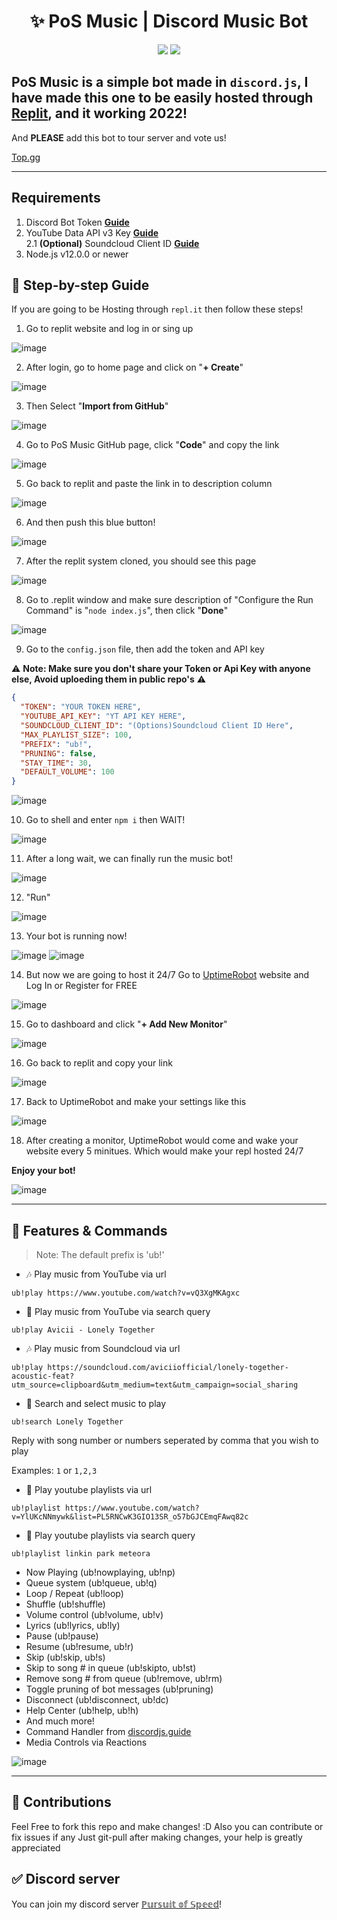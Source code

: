 <h1 align="center">✨ PoS Music | Discord Music Bot</h1>

<p align="center">
  <a href="https://github.com/york9675/PoS-Music/issues"><img src="https://img.shields.io/github/issues/york9675/PoS-Music?style=flat" /></a>
  <a href="https://github.com/york9675/PoS-Music/stargazers"><img src="https://img.shields.io/github/stars/york9675/PoS-Music?style=flat" /></a>
</p>

## PoS Music is a simple bot made in `discord.js`, I have made this one to be easily hosted through [Replit](https://replit.com), and it working 2022!

And **PLEASE** add this bot to tour server and vote us!

[Top.gg](https://top.gg/bot/893739637653258260)

---
## Requirements

1. Discord Bot Token **[Guide](https://discordjs.guide/preparations/setting-up-a-bot-application.html#creating-your-bot)**
2. YouTube Data API v3 Key **[Guide](https://www.youtube.com/watch?v=N18czV5tj5o)**  
2.1 **(Optional)** Soundcloud Client ID **[Guide](https://github.com/eritislami/evobot/issues/93#issuecomment-649962700)**
3. Node.js v12.0.0 or newer

## 🚀 Step-by-step Guide

If you are going to be Hosting through `repl.it` then follow these steps!

1. Go to replit website and log in or sing up

![image](https://media.discordapp.net/attachments/947773974954262588/994143016870740018/unknown.png)

2. After login, go to home page and click on "**+ Create**"

![image](https://media.discordapp.net/attachments/947773974954262588/994144043657339031/unknown.png)

3. Then Select "**Import from GitHub**"

![image](https://media.discordapp.net/attachments/947773974954262588/994144409740386304/unknown.png)

4. Go to PoS Music GitHub page, click "**Code**" and copy the link

![image](https://media.discordapp.net/attachments/947773974954262588/994144972360126555/unknown.png)

5. Go back to replit and paste the link in to description column

![image](https://media.discordapp.net/attachments/947773974954262588/994145470572146698/unknown.png)

6. And then push this blue button!

![image](https://media.discordapp.net/attachments/947773974954262588/994145850139869255/unknown.png)

7. After the replit system cloned, you should see this page 

![image](https://media.discordapp.net/attachments/947773974954262588/994146186653081661/unknown.png)

8. Go to .replit window and make sure description  of "Configure the Run Command" is "`node index.js`", then click "**Done**"

![image](https://media.discordapp.net/attachments/947773974954262588/994146919150522409/unknown.png)

9. Go to the `config.json` file, then add the token and API key

:warning: **Note: Make sure you don't share your Token or Api Key with anyone else, Avoid uploeding them in public repo's** :warning:

```json
{
  "TOKEN": "YOUR TOKEN HERE",
  "YOUTUBE_API_KEY": "YT API KEY HERE",
  "SOUNDCLOUD_CLIENT_ID": "(Options)Soundcloud Client ID Here",
  "MAX_PLAYLIST_SIZE": 100,
  "PREFIX": "ub!",
  "PRUNING": false,
  "STAY_TIME": 30,
  "DEFAULT_VOLUME": 100
}
```

![image](https://media.discordapp.net/attachments/947773974954262588/994147296327520256/unknown.png)

10. Go to shell and enter `npm i` then WAIT!

![image](https://media.discordapp.net/attachments/947773974954262588/994151460277342268/unknown.png)

11. After a long wait, we can finally run the music bot!

![image](https://media.discordapp.net/attachments/947773974954262588/994153862845960202/unknown.png)

12. "Run"

![image](https://media.discordapp.net/attachments/947773974954262588/994153992974254080/unknown.png)

13. Your bot is running now!

![image](https://media.discordapp.net/attachments/947773974954262588/994154476317458442/unknown.png)
![image](https://media.discordapp.net/attachments/947773974954262588/994154476527177768/unknown.png)

14. But now we are going to host it 24/7
Go to [UptimeRobot](https://uptimerobot.com/) website and Log In or Register for FREE

![image](https://media.discordapp.net/attachments/947773974954262588/994154932682895391/unknown.png)

15. Go to dashboard and click "**+ Add New Monitor**" 

![image](https://media.discordapp.net/attachments/947773974954262588/994155652513538048/unknown.png)

16. Go back to replit and copy your link

![image](https://media.discordapp.net/attachments/947773974954262588/994156007011930122/unknown.png)

17. Back to UptimeRobot and make your settings like this

![image](https://media.discordapp.net/attachments/947773974954262588/994156567840698438/unknown.png)

18. After creating a monitor, UptimeRobot would come and wake your website every 5 minitues. Which would make your repl hosted 24/7

**Enjoy your bot!**

![image](https://media.discordapp.net/attachments/947773974954262588/994157094515257344/unknown.png)


---

## 📝 Features & Commands

> Note: The default prefix is 'ub!'

* 🎶 Play music from YouTube via url

`ub!play https://www.youtube.com/watch?v=vQ3XgMKAgxc`

* 🔎 Play music from YouTube via search query

`ub!play Avicii - Lonely Together`

* 🎶 Play music from Soundcloud via url

`ub!play https://soundcloud.com/aviciiofficial/lonely-together-acoustic-feat?utm_source=clipboard&utm_medium=text&utm_campaign=social_sharing`

* 🔎 Search and select music to play

`ub!search Lonely Together`

Reply with song number or numbers seperated by comma that you wish to play

Examples: `1` or `1,2,3`

* 📃 Play youtube playlists via url

`ub!playlist https://www.youtube.com/watch?v=YlUKcNNmywk&list=PL5RNCwK3GIO13SR_o57bGJCEmqFAwq82c`

* 🔎 Play youtube playlists via search query

`ub!playlist linkin park meteora`
* Now Playing (ub!nowplaying, ub!np)
* Queue system (ub!queue, ub!q)
* Loop / Repeat (ub!loop)
* Shuffle (ub!shuffle)
* Volume control (ub!volume, ub!v)
* Lyrics (ub!lyrics, ub!ly)
* Pause (ub!pause)
* Resume (ub!resume, ub!r)
* Skip (ub!skip, ub!s)
* Skip to song # in queue (ub!skipto, ub!st)
* Remove song # from queue (ub!remove, ub!rm)
* Toggle pruning of bot messages (ub!pruning)
* Disconnect (ub!disconnect, ub!dc)
* Help Center (ub!help, ub!h)
* And much more!
* Command Handler from [discordjs.guide](https://discordjs.guide/)
* Media Controls via Reactions

![image](https://media.discordapp.net/attachments/947773974954262588/993827538671513680/unknown.png)

---

## 🤝 Contributions

Feel Free to fork this repo and make changes! :D
Also you can contribute or fix issues if any
Just git-pull after making changes, your help is greatly appreciated

## ✅ Discord server

You can join my discord server [ℙ𝕦𝕣𝕤𝕦𝕚𝕥 𝕠𝕗 𝕊𝕡𝕖𝕖𝕕](https://discord.gg/gASqnJYCWc)!
